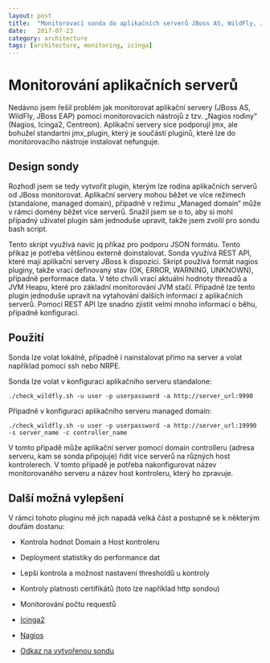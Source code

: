 ```yaml
---
layout: post
title:  "Monitorovací sonda do aplikačních serverů JBoss AS, WildFly, JBoss EAP"
date:   2017-07-23
category: architecture
tags: [architecture, monitoring, icinga]
---
```


# Monitorování aplikačních serverů

Nedávno jsem řešil problém jak monitorovat aplikační servery (JBoss AS, WildFly, JBoss EAP) pomocí monitorovacích nástrojů z tzv. „Nagios rodiny“ (Nagios, Icinga2, Centreon). Aplikační servery sice podporují jmx, ale bohužel standartní jmx_plugin, který je součástí pluginů, které lze do monitorovacího nástroje instalovat nefunguje.  


## Design sondy
Rozhodl jsem se tedy vytvořit plugin, kterým lze rodina aplikačních serverů od JBoss monitorovat. Aplikační servery mohou běžet ve více režimech (standalone, managed domain), případně v režimu „Managed domain“ může v rámci domény běžet více serverů. Snažil jsem se o to, aby si mohl případný uživatel plugin sám jednoduše upravit, takže jsem zvolil pro sondu bash script. 

Tento skript využívá navíc jq příkaz pro podporu JSON formátu. Tento příkaz je potřeba většinou externě doinstalovat. Sonda využívá REST API, které mají aplikační servery JBoss k dispozici. Skript používá formát nagios pluginy, takže vrací definovaný stav (OK, ERROR, WARNING, UNKNOWN), případně performace data. V této chvíli vrací aktuální hodnoty threadů a JVM Heapu, které pro základní monitorování JVM stačí. Případně lze tento plugin jednoduše upravit na vytahování dalších informací z aplikačních serverů. Pomocí REST API lze snadno zjistit velmi mnoho informací o běhu, případně konfiguraci. 


## Použití 
Sonda lze volat lokálně, případně i nainstalovat přímo na server a volat například pomocí ssh nebo NRPE. 

Sonda lze volat v konfiguraci aplikačního serveru standalone:
```shell
./check_wildfly.sh -u user -p userpassword -a http://server_url:9990 
```

Případně  v konfiguraci aplikačního serveru managed domain:
```shell
./check_wildfly.sh -u user -p userpassword -a http://server_url:19990 -s server_name -c controller_name 
```
V tomto případě může aplikační server pomocí domain controlleru (adresa serveru, kam se sonda připojuje) řidit více serverů na různých host kontrolerech. V tomto případě je potřeba nakonfigurovat název monitorovaného serveru a název host kontroleru, který ho zpravuje.

## Další možná vylepšení
V rámci tohoto pluginu mě jich napadá velká část a postupně se k některým doufám dostanu:

* Kontrola hodnot Domain a Host kontroleru
* Deployment statistiky do performance dat
* Lepší kontrola a možnost nastavení thresholdů u kontroly
* Kontroly platnosti certifikátů (toto lze například http sondou)
* Monitorování počtu requestů 


* [Icinga2](https://www.icinga.com)
* [Nagios](https://www.nagios.org)
* [Odkaz na vytvořenou sondu](https://github.com/vladimirmezera/icinga2-plugins/tree/master/wildfly-plugin)
